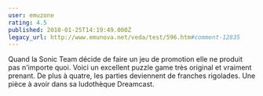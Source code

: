 ```yaml
---
user: emuzone
rating: 4.5
published: 2010-01-25T14:19:49.000Z
legacy_url: http://www.emunova.net/veda/test/596.htm#comment-12835
---
```

Quand la Sonic Team décide de faire un jeu de promotion elle ne produit pas n'importe quoi. Voici un excellent puzzle game très original et vraiment prenant. De plus à quatre, les parties deviennent de franches rigolades. Une pièce à avoir dans sa ludothèque Dreamcast.